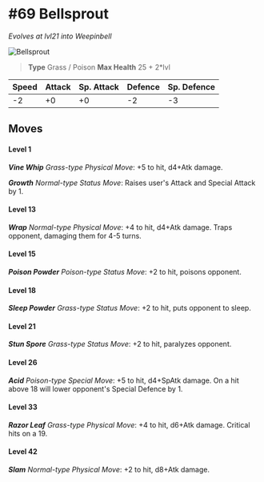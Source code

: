 # #69 Bellsprout
*Evolves at lvl21 into Weepinbell*

![Bellsprout](https://img.pokemondb.net/sprites/home/normal/1x/bellsprout.png)

> **Type** Grass / Poison
> **Max Health** 25 + 2\*lvl

| Speed | Attack | Sp. Attack | Defence | Sp. Defence |
| ----- | ------ | ---------- | ------- | ----------- |
| -2 | +0 | +0 | -2 | -3 |

## Moves
#### Level 1

***Vine Whip** Grass-type Physical Move*: +5 to hit, d4+Atk damage. 

***Growth** Normal-type Status Move*: Raises user's Attack and Special Attack by 1.
#### Level 13

***Wrap** Normal-type Physical Move*: +4 to hit, d4+Atk damage. Traps opponent, damaging them for 4-5 turns.
#### Level 15

***Poison Powder** Poison-type Status Move*: +2 to hit, poisons opponent.
#### Level 18

***Sleep Powder** Grass-type Status Move*: +2 to hit, puts opponent to sleep.
#### Level 21

***Stun Spore** Grass-type Status Move*: +2 to hit, paralyzes opponent.
#### Level 26

***Acid** Poison-type Special Move*: +5 to hit, d4+SpAtk damage. On a hit above 18 will lower opponent's Special Defence by 1.
#### Level 33

***Razor Leaf** Grass-type Physical Move*: +4 to hit, d6+Atk damage. Critical hits on a 19.
#### Level 42

***Slam** Normal-type Physical Move*: +2 to hit, d8+Atk damage. 

